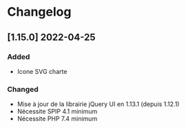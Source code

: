 # Changelog

## [1.15.0] 2022-04-25

### Added

- Icone SVG charte

### Changed

- Mise à jour de la librairie jQuery UI en 1.13.1 (depuis 1.12.1)
- Nécessite SPIP 4.1 minimum
- Nécessite PHP 7.4 minimum

